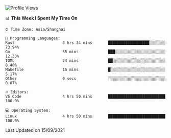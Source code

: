 <!--START_SECTION:waka-->
![Profile Views](http://img.shields.io/badge/Profile%20Views-1-blue)

📊 **This Week I Spent My Time On** 

```text
⌚︎ Time Zone: Asia/Shanghai

💬 Programming Languages: 
Rust                     3 hrs 34 mins       ██████████████████░░░░░░░   73.94% 
Go                       35 mins             ███░░░░░░░░░░░░░░░░░░░░░░   12.33% 
TOML                     24 mins             ██░░░░░░░░░░░░░░░░░░░░░░░   8.48% 
Makefile                 15 mins             █░░░░░░░░░░░░░░░░░░░░░░░░   5.17% 
Other                    0 secs              ░░░░░░░░░░░░░░░░░░░░░░░░░   0.07%

🔥 Editors: 
VS Code                  4 hrs 50 mins       █████████████████████████   100.0%

💻 Operating System: 
Linux                    4 hrs 50 mins       █████████████████████████   100.0%

```


 Last Updated on 15/09/2021
<!--END_SECTION:waka-->
